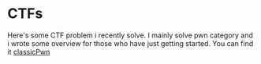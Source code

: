 # CTFs

Here's some CTF problem i recently solve. I mainly solve pwn category and i wrote some overview for those who have just getting started. You can find it [classicPwn](./classicPwn.md)
